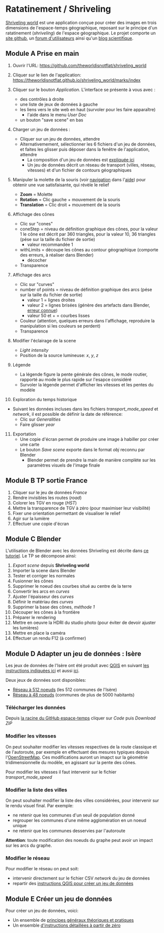 
# Ratatinement / Shriveling

[Shriveling world](https://theworldisnotflat.github.io/shriveling_world/marks/index) est une application conçue pour créer des images en trois dimensions de l'espace-temps géographique, reposant sur le principe d'un ratatinement (*shriveling*) de l'espace géographique. Le projet comporte un [site github](https://github.com/theworldisnotflat/shriveling_world), un [forum d'utilisateurs](https://github.com/theworldisnotflat/shriveling_world/discussions) ainsi qu'un [blog scientifique](https://timespace.hypotheses.org/).

## Module A Prise en main

1. Ouvrir l'URL: https://github.com/theworldisnotflat/shriveling_world
2. Cliquer sur le lien de l'application: https://theworldisnotflat.github.io/shriveling_world/marks/index
3. Cliquer sur le bouton *Application*. L'interface se présente à vous avec :
   * des contrôles à droite
   * une liste de jeux de données à gauche
   * les liens vers le site web en haut (survoler pour les faire apparaître)
     * l'aide dans le menu *User Doc*
   * un bouton "save scene" en bas

4. Charger un jeu de données :
   * Cliquer sur un jeu de données, attendre
   * Alternativemement, sélectionner les 6 fichiers d'un jeu de données, et faites les glisser puis déposer dans la fenêtre de l'application, attendre
     * La composition d'un jeu de données est [expliquée ici](https://theworldisnotflat.github.io/shriveling_world/marks/usrdoc/create_dataset)
     * Un jeu de données décrit un réseau de transport (villes, réseau, vitesses) et d'un fichier de contours géographiques

5. Manipuler la molette de la souris (voir [navigation](https://theworldisnotflat.github.io/shriveling_world/marks/usrdoc/basic_usage_tutorial/#navigation) dans l'[aide](https://theworldisnotflat.github.io/shriveling_world/marks/usrdoc/basic_usage_tutorial/)) pour obtenir une vue satisfaisante, qui révèle le relief
   * **Zoom** = Molette
   * **Rotation** = Clic gauche + mouvement de la souris
   * **Translation** = Clic droit + mouvement de la souris

6. Affichage des cônes
   * Clic sur "cones"
   * coneStep = niveau de définition graphique des cônes, pour la valeur 1 le cône est décrit par 360 triangles, pour la valeur 10, 36 triangles (pése sur la taille du fichier de sortie)
     * valeur recommandée 1
   * withLimits = découpe les cônes au contour géographique (comporte des erreurs, à réaliser dans Blender)
     * décocher
   * Transparence

7. Affichage des arcs
   * Clic sur "curves"
   * number of points = niveau de définition graphique des arcs (pése sur la taille du fichier de sortie)
      * valeur 1 = lignes droites
      * valeur 2 = lignes brisées (génère des artefacts dans Blender, [erreur connue](https://github.com/theworldisnotflat/shriveling_world/issues/159))
      * valeur 50 et + = courbes lisses
   * Couleur (attention, quelques erreurs dans l'affichage, reproduire la manipulation si les couleurs se perdent)
   * Transparence

8. Modifier l'éclairage de la scene
   * *Light intensity*
   * Position de la source lumineuse: *x*, *y*, *z*
9. Légende
   * La légende figure la pente générale des cônes, le mode routier, rapporté au mode le plus rapide sur l'esapce considéré
   * Survoler la légende permet d'afficher les vitesses et les pentes du modèle

10. Exploration du temps historique
   * Suivant les données incluses dans les fichiers *transport_mode_speed* et *network*, il est possible de définir la date de référence:
     * Clic sur *Generalities*
     * Faire glisser *year*

11. Exportation
    * Une copie d'écran permet de produire une image à habiller por créer une carte
    * Le bouton *Save scene* exporte dans le format *obj* reconnu par Blender
      * Blender permet de prendre la main de manière complète sur les paramètres visuels de l'image finale

## Module B TP sortie France

1. Cliquer sur le jeu de données *France*
2. Rendre invisibles les routes (*road*)
3. Colorer les TGV en rouge (*HST*)
4. Mettre la transparence de TGV à zéro (pour maximiser leur visibilité)
5. Fixer une orientation permettant de visualiser le relief
6. Agir sur la lumière
7. Effectuer une copie d'écran

## Module C Blender

L'utilisation de Blender avec les données Shriveling est décrite dans [ce tutoriel](https://theworldisnotflat.github.io/shriveling_world/marks/usrdoc/blender_tutorial). Le TP se décompose ainsi:
1. _Export scene_ depuis __Shriveling world__
2. Importer la scene dans Blender
3. Tester et corriger les normales
4. Fusionner les cônes
5. Supprimer le noeud des courbes situé au centre de la terre
6. Convertir les arcs en _curves_
7. Ajuster l'épaisseur des _curves_
8. Définir le matériau des _curves_
9. Supprimer la base des cônes, _méthode 1_
10. Découper les cônes à la frontière
11. Préparer le rendering
12. Mettre en oeuvre la HDRI du studio photo (pour éviter de devoir ajuster les lumières)
13. Mettre en place la caméra
14. Effectuer un rendu F12 (à confirmer)

## Module D Adapter un jeu de données : Isère

Les jeux de données de l'Isère ont été produit avec [QGIS](https://www.qgis.org/fr/site/) en suivant [les instructions indiquées ici](https://github.com/theworldisnotflat/shriveling_world/blob/master/markdown/usrdoc/create_dataset_from_scratch.md) et aussi [ici](https://theworldisnotflat.github.io/shriveling_world/marks/usrdoc/create_dataset).

Deux jeux de données sont disponibles:
* [Réseau à 512 noeuds](https://github.com/transcarto/espace-temps/tree/main/Shriveling/38) (les 512 communes de l'Isère)
* [Réseau à 48 noeuds](https://github.com/transcarto/espace-temps/tree/main/Shriveling/38_sup5000) (communes de plus de 5000 habitants)

### Télécharger les données

Depuis [la racine du GitHub espace-temps](https://github.com/transcarto/espace-temps) cliquer sur _Code_ puis _Download ZIP_

### Modifier les vitesses

On peut souhaiter modifier les vitesses respectives de la route classique et de l'autoroute, par exemple en effectuant des mesures typiques depuis l'[OpenStreetMap](https://www.openstreetmap.org/directions). Ces modifications auront un imapct sur la géométrie tridimensionnelle du modèle, en agissant sur la pente des cônes.

Pour modifier les vitesses il faut intervenir sur le fichier _transport_mode_speed_

### Modifier la liste des villes

On peut souhaiter modifier la liste des villes considérées, pour intervenir sur le rendu visuel final.
Par exemple: 
* ne retenir que les communes d'un seuil de population donné
* regrouper les communes d'une même agglomération en un noeud unique
* ne retenir que les communes desservies par l'autoroute

__Attention__: toute modification des noeuds du graphe peut avoir un impact sur les arcs du graphe.

### Modifier le réseau

Pour modifier le réseau on peut soit:
* intervenir directement sur le fichier CSV _network_ du jeu de données
* repartir des [instructions QGIS pour créer un jeu de données](https://github.com/theworldisnotflat/shriveling_world/blob/master/markdown/usrdoc/create_dataset_from_scratch.md)

## Module E Créer un jeu de données

Pour créer un jeu de données, voici:

* Un ensemble de [principes généraux théoriques et pratiques](https://theworldisnotflat.github.io/shriveling_world/marks/usrdoc/create_dataset)
* Un ensemble [d'instructions détaillées à partir de zéro](https://github.com/theworldisnotflat/shriveling_world/blob/master/markdown/usrdoc/create_dataset_from_scratch.md)
